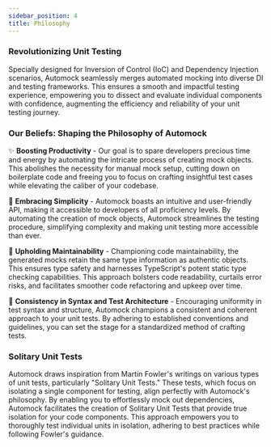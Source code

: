 ```yaml
---
sidebar_position: 4
title: Philosophy
---
```


### Revolutionizing Unit Testing

Specially designed for Inversion of Control (IoC) and Dependency Injection  scenarios, Automock seamlessly merges
automated mocking into diverse DI and testing frameworks. This ensures a smooth and impactful testing experience,
empowering you to dissect and evaluate individual components with confidence, augmenting the efficiency and reliability
of your unit testing journey.

### Our Beliefs: Shaping the Philosophy of Automock

✨ **Boosting Productivity** - Our goal is to spare developers precious time and energy by automating the intricate
process of creating mock objects. This abolishes the necessity for manual mock setup, cutting down on boilerplate code
and freeing you to focus on crafting insightful test cases while elevating the caliber of your codebase.

:rocket: **Embracing Simplicity** - Automock boasts an intuitive and user-friendly API, making it accessible to
developers of all proficiency levels. By automating the creation of mock objects, Automock streamlines the testing
procedure, simplifying complexity and making unit testing more accessible than ever.

🔧 **Upholding Maintainability** - Championing code maintainability, the generated mocks retain the same type
information as authentic objects. This ensures type safety and harnesses TypeScript's potent static type checking
capabilities. This approach bolsters code readability, curtails error risks, and facilitates smoother code refactoring
and upkeep over time.

📐 **Consistency in Syntax and Test Architecture** - Encouraging uniformity in test syntax and structure, Automock
champions a consistent and coherent approach to your unit tests. By adhering to established conventions and guidelines,
you can set the stage for a standardized method of crafting tests.

### Solitary Unit Tests

Automock draws inspiration from Martin Fowler's writings on various types of unit tests, particularly "Solitary Unit
Tests." These tests, which focus on isolating a single component for testing, align perfectly with Automock's
philosophy. By enabling you to effortlessly mock out dependencies, Automock facilitates the creation of Solitary Unit
Tests that provide true isolation for your code components. This approach empowers you to thoroughly test individual
units in isolation, adhering to best practices while following Fowler's guidance.
